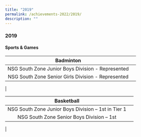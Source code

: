 ```yaml
---
title: "2019"
permalink: /achievements-2022/2019/
description: ""
---
```

### **2019**

#### **Sports & Games**

| **Badminton** |   |
|:---------:|:---:|
| NSG South Zone Junior Boys Division - Represented
NSG South Zone Senior Girls Division - Represented        |
|

| **Basketball** |   |
|:---:|:---:|
| NSG South Zone Junior Boys Division – 1st in Tier 1|
NSG South Zone Senior Boys Division – 1st|
|